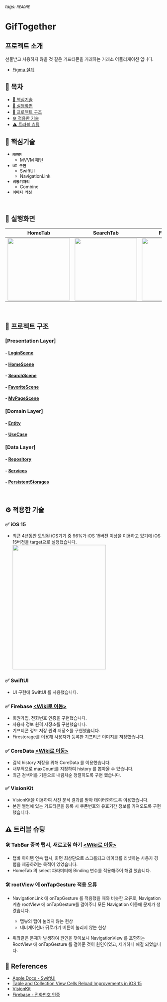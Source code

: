 ###### tags: `README`

# GifTogether

## 프로젝트 소개
선물받고 사용하지 않을 것 같은 기프티콘을 거래하는 거래소 어플리케이션 입니다. 
- [Figma 설계](https://www.figma.com/file/Na3WMF1xogSCv7pG3aBec5/GifTogether?node-id=0-1&t=OeuBTCYqEQSXoXAC-0)

## 📑 목차

- [🔑 핵심기술](#🔑-핵심기술)
- [📱 실행화면](#📱-실행화면)
- [🔭 프로젝트 구조](#🔭-프로젝트-구조)
- [⚙️ 적용한 기술](#⚙️-적용한-기술)
- [⚠️ 트러블 슈팅](#⚠️-트러블-슈팅)

## 🔑 핵심기술
- **`MVVM`**
    - MVVM 패턴
- **`UI 구현`**
    - SwiftUI
    - NavigationLink
- **`비동기처리`**
    - Combine
- **`이미지 캐싱`**
<br>
    
## 📱 실행화면
    
|HomeTab|SearchTab|FavoriteTab|MypageTab|
|:---:|:---:|:---:|:---:|
|<img src="" width="200">|<img src="" width="200">|<img src="" width="200">|<img src="" width="200">|

<br>
    
## 🔭 프로젝트 구조

### [Presentation Layer]
#### - <U>LoginScene</U>
#### - <U>HomeScene</U>
#### - <U>SearchScene</U>
#### - <U>FavoriteScene</U>
#### - <U>MyPageScene</U>

### [Domain Layer]
#### - <U>Entity</U>
#### - <U>UseCase</U>

### [Data Layer]
#### - <U>Repository</U>
#### - <U>Services</U>
#### - <U>PersistentStorages</U>



<br>
    
## ⚙️ 적용한 기술

### ✅ iOS 15
- 최근 4년동안 도입된 iOS기기 중 96%가 iOS 15버전 이상을 이용하고 있기에 iOS 15버전을 target으로 설정했습니다.
[<img src="https://i.imgur.com/5XUDpoN.png" width="300" height="400"/>](https://developer.apple.com/kr/support/app-store/)

### ✅ SwiftUI
- UI 구현에 SwiftUI 를 사용했습니다. 

### ✅ Firebase [<Wiki로 이동>](https://github.com/apwierk2451/GifTogether/wiki/Firebase)
- 회원가입, 전화번호 인증을 구현했습니다.
- 사용자 정보 원격 저장소를 구현했습니다.
- 기프티콘 정보 저장 원격 저장소를 구현했습니다.
- Firestorage를 이용해 사용자가 등록한 기프티콘 이미지를 저장했습니다.
### ✅ CoreData [<Wiki로 이동>](https://github.com/apwierk2451/GifTogether/wiki/CoreData)
- 검색 history 저장을 위해 CoreData 를 이용했습니다. 
- 내부적으로 maxCount를 지정하여 history 를 뽑아올 수 있습니다. 
- 최근 검색어를 기준으로 내림차순 정렬하도록 구현 했습니다. 

### ✅ VisionKit

- VisionKit을 이용하여 사진 분석 결과를 받아 데이터화하도록 이용했습니다.
- 본인 앨범에 있는 기프티콘을 등록 시 쿠폰번호와 유효기간 정보를 가져오도록 구현했습니다.

## ⚠️ 트러블 슈팅

### 🛠 TabBar 중복 탭시, 새로고침 하기 [<Wiki로 이동>]()
- 탭바 아이템 연속 탭시, 화면 최상단으로 스크롤되고 데이터를 리셋하는 사용자 경험을 제공하려는 목적이 있었습니다.
- HomeTab 의 select 파라미터에 Binding 변수를 적용해주어 해결 했습니다.

### 🛠 rootView 에 onTapGesture 적용 오류
- NavigationLink 에 onTapGesture 를 적용했을 때와 비슷한 오류로, Navigation 계층 rootView 에 onTapGesture를 걸어주니 모든 Navigation 이동에 문제가 생겼습니다. 
    - 탭뷰의 탭이 눌리지 않는 현상
    - 네비게이션바 뒤로가기 버튼이 눌리지 않는 현상

- 위와같은 문제가 발생하여 원인을 찾아보니 NavigationView 를 포함하는 RootView 에 onTapGesture 를 걸어준 것이 원인이었고, 제거하니 해결 되었습니다. 



## 🔗 References
- [Apple Docs - SwiftUI](https://developer.apple.com/documentation/swiftui/#essentials)
- [Table and Collection View Cells Reload Improvements in iOS 15](https://swiftsenpai.com/development/cells-reload-improvements-ios-15/)
- [VisionKit](https://developer.apple.com/documentation/visionkit)
- [Firebase - 전화번호 인증](https://firebase.google.com/docs/auth/ios/phone-auth?hl=ko&authuser=0)
